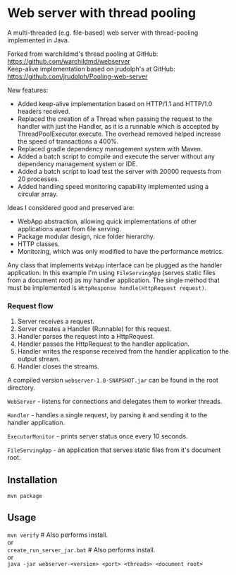 # Web server with thread pooling
A multi-threaded (e.g. file-based) web server with thread-pooling
implemented in Java.

Forked from warchildmd's thread pooling at GitHub:
https://github.com/warchildmd/webserver <br/>
Keep-alive implementation based on jrudolph's at GitHub:
https://github.com/jrudolph/Pooling-web-server

New features:
- Added keep-alive implementation based on HTTP/1.1 and HTTP/1.0 headers received.
- Replaced the creation of a Thread when passing the request to the handler with just the Handler, as it is a runnable which is accepted by ThreadPoolExecutor.execute. The overhead removed helped increase the speed of transactions a 400%.
- Replaced gradle dependency management system with Maven.
- Added a batch script to compile and execute the server without any dependency management system or IDE.
- Added a batch script to load test the server with 20000 requests from 20 processes.
- Added handling speed monitoring capability implemented using a circular array.

Ideas I considered good and preserved are:
- WebApp abstraction, allowing quick implementations of other applications apart from file serving.
- Package modular design, nice folder hierarchy.
- HTTP classes.
- Monitoring, which was only modified to have the performance metrics.

Any class that implements `WebApp` interface can be plugged as the handler application. In this example
I'm using `FileServingApp` (serves static files from a document root) as my handler application. The single method
that must be implemented is `HttpResponse handle(HttpRequest request)`.

### Request flow
1. Server receives a request.
2. Server creates a Handler (Runnable) for this request.
2. Handler parses the request into a HttpRequest.
3. Handler passes the HttpRequest to the handler application.
4. Handler writes the response received from the handler application to the output stream.
5. Handler closes the streams.

A compiled version `webserver-1.0-SNAPSHOT.jar` can be found in the root directory.
 
`WebServer` - listens for connections and delegates them to worker threads.

`Handler` - handles a single request, by parsing it and sending it to the handler application.

`ExecutorMonitor` - prints server status once every 10 seconds.

`FileServingApp` - an application that serves static files from it's document root.

## Installation
`mvn package`

## Usage
`mvn verify` # Also performs install. <br />
or <br />
`create_run_server_jar.bat` # Also performs install. <br />
or <br />
`java -jar webserver-<version> <port> <threads> <document root>`
